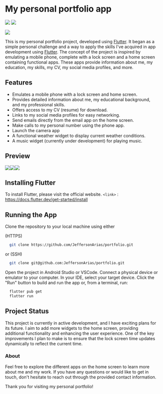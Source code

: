 
# My personal portfolio app
![](https://img.shields.io/badge/current_status-still_developing-orange) ![](https://img.shields.io/badge/language_-flutter_-blue)


![](https://raw.githubusercontent.com/JeffersonArias/portfolio/master/lib/files/icon.png)

This is my personal portfolio project, developed using [Flutter](https://github.com/flutter/flutter "Flutter"). It began as a simple personal challenge and a way to apply the skills I've acquired in app development using [Flutter](https://github.com/flutter/flutter "Flutter"). The concept of the project is inspired by emulating a mobile phone, complete with a lock screen and a home screen containing functional apps. These apps provide information about me, my education, my skills, my CV, my social media profiles, and more.


## Features

- Emulates a mobile phone with a lock screen and home screen.
- Provides detailed information about me, my educational background, and my professional skills.
- Offers access to my CV (resume) for download.
- Links to my social media profiles for easy networking.
- Send emails directly from the email app on the home screen.
- Make calls to my personal number using the phone app.
- Launch the camera app
- A functional weather widget to display current weather conditions.
- A music widget (currently under development) for playing music.
## Preview

![](https://raw.githubusercontent.com/JeffersonArias/portfolio/develop/lib/files/2.png)![](https://raw.githubusercontent.com/JeffersonArias/portfolio/develop/lib/files/1.png)![](https://raw.githubusercontent.com/JeffersonArias/portfolio/develop/lib/files/3.png)

## Installing Flutter

To install Flutter, please visit the official website. `<link>` : <https://docs.flutter.dev/get-started/install>

## Running the App

Clone the repository to your local machine using either

(HTTPS)
```bash
  git clone https://github.com/JeffersonArias/portfolio.git
```
or (SSH)
```bash
  git clone git@github.com:JeffersonArias/portfolio.git
```
Open the project in Android Studio or VSCode.
Connect a physical device or emulator to your computer.
In your IDE, select your target device.
Click the "Run" button to build and run the app or, from a terminal, run:

```bash
  flutter pub get
  flutter run
```
## Project Status
This project is currently in active development, and I have exciting plans for its future. I aim to add more widgets to the home screen, providing additional functionality and enhancing the user experience. One of the key improvements I plan to make is to ensure that the lock screen time updates dynamically to reflect the current time.
### About
Feel free to explore the different apps on the home screen to learn more about me and my work. If you have any questions or would like to get in touch, don't hesitate to reach out through the provided contact information.

Thank you for visiting my personal portfolio!

